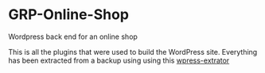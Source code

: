 # GRP-Online-Shop
Wordpress back end for an online shop

This is all the plugins that were used to build the WordPress site. Everything has been extracted from a backup using using this [wpress-extrator](https://github.com/fifthsegment/Wpress-Extractor)


